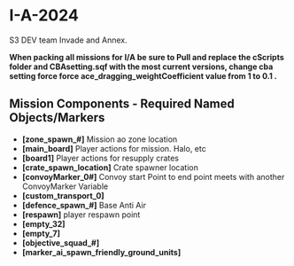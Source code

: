 # I-A-2024
 S3 DEV team Invade and Annex.

 **When packing all missions for I/A be sure to Pull and replace the cScripts folder and CBAsetting.sqf with the most current versions, change cba setting force force ace_dragging_weightCoefficient value from 1 to 0.1 .**


## Mission Components - Required Named Objects/Markers

- **[zone_spawn_#]** Mission ao zone location
- **[main_board]** Player actions for mission. Halo, etc
- **[board1]** Player actions for resupply crates
- **[crate_spawn_location]** Crate spawner location
- **[convoyMarker_0#]** Convoy start Point to end point meets with another ConvoyMarker Variable
- **[custom_transport_0]**
- **[defence_spawn_#]** Base Anti Air
- **[respawn]** player respawn point
- **[empty_32]**
- **[empty_7]**
- **[objective_squad_#]** 
- **[marker_ai_spawn_friendly_ground_units]**
